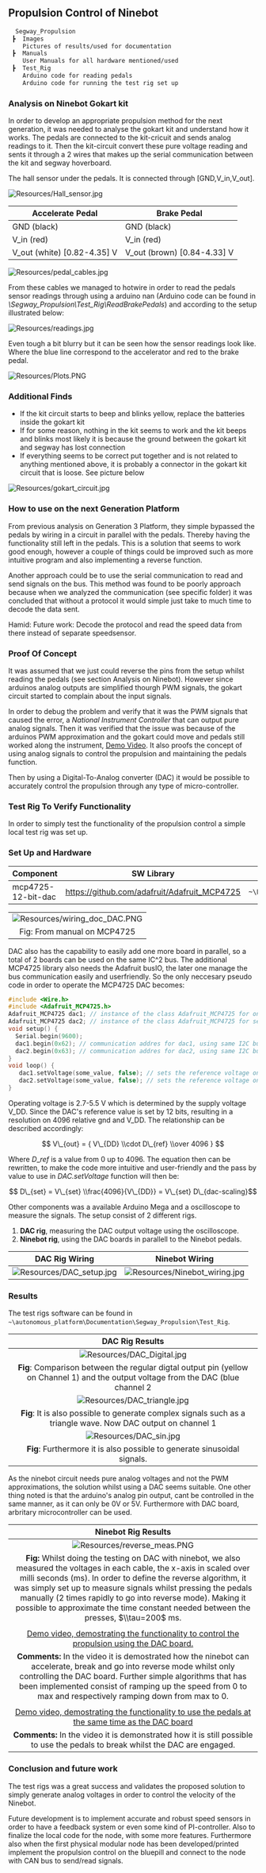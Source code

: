 ## Propulsion Control of Ninebot

```bash
  Segway_Propulsion
 ┣  Images
    Pictures of results/used for documentation
 ┣  Manuals
    User Manuals for all hardware mentioned/used
 ┣  Test_Rig
    Arduino code for reading pedals
    Arduino code for running the test rig set up    
```

### Analysis on Ninebot Gokart kit

In order to develop an appropriate propulsion method for the next generation, it was needed to analyse the gokart kit and understand how it works. The pedals are connected to the kit-cricuit and sends analog readings to it. Then the kit-circuit convert these pure voltage reading and sents it through a 2 wires that makes up the serial communication between the kit and segway hoverboard.

The hall sensor under the pedals. It is connected through \[GND,V_in,V_out\].

![Resources/Hall_sensor.jpg](Resources/Hall_sensor.jpg)

| Accelerate Pedal              | Brake Pedal                        |
| ----------------------------- | ---------------------------------- |
| GND (black)                   | GND (black)                        |
| V_in (red)                    | V_in (red)                         |
| V_out (white) \[0.82-4.35\] V | V_out (brown)      \[0.84-4.33\] V |

![Resources/pedal_cables.jpg](Resources/pedal_cables.jpg)

From these cables we managed to hotwire in order to read the pedals sensor readings through using a arduino nan  (Arduino code can be found in *\\Segway_Propulsion\\Test_Rig\\ReadBrakePedals*) and according to the setup illustrated below:

![Resources/readings.jpg](Resources/readings.jpg)

Even tough a bit blurry but it can be seen how the sensor readings look like. Where the blue line correspond to the accelerator and red to the brake pedal.

![Resources/Plots.PNG](Resources/Plots.PNG)

### Additional Finds

- If the kit circuit starts to beep and blinks yellow, replace the batteries inside the gokart kit
- If for some reason, nothing in the kit seems to work and the kit beeps and blinks most likely it is because the ground between the gokart kit and segway has lost connection
- If everything seems to be correct put together and is not related to anything mentioned above, it is probably a connector in the gokart kit circuit that is loose. See picture below

![Resources/gokart_circuit.jpg](Resources/gokart_circuit.jpg)

### How to use on the next Generation Platform

From previous analysis on Generation 3 Platform, they simple bypassed the pedals by wiring in a circuit in parallel with the pedals. Thereby having the functionality still left in the pedals. This is a solution that seems to work good enough, however a couple of things could be improved such as more intuitive program and also implementing a reverse function.

Another approach could be to use the serial communication to read and send signals on the bus. This method was found to be poorly approach because when we analyzed the communication (see specific folder) it was concluded that without a protocol it would simple just take to much time to decode the data sent.

Hamid: Future work: Decode the protocol and read the speed data from there instead of separate speedsensor.

### Proof Of Concept

It was assumed that we just could reverse the pins from the setup whilst reading the pedals (see section Analysis on Ninebot). However since arduinos analog outputs are simplified thourgh PWM signals, the gokart circuit started to complain about the input signals.

In order to debug the problem and verify that it was the PWM signals that caused the error, a *National Instrument Controller* that can output pure analog signals. Then it was verified that the issue was because of the arduinos PWM approximation and the gokart could move and pedals still worked along the instrument, [Demo Video](https://drive.google.com/file/d/1D2tYhCP_eQu2Ao0KFW6zust-HcUzTzyf/view?usp=sharing). It also proofs the concept of using analog signals to control the propulsion and maintaining the pedals function.

Then by using a Digital-To-Analog converter (DAC) it would be possible to accurately control the propulsion through any type of micro-controller.

### Test Rig To Verify Functionality

In order to simply test the functionality of the propulsion control a simple local test rig was set up.

### Set Up and Hardware

| Component          | SW Library                                   | Manual Path                                 |
| ------------------ | -------------------------------------------- | ------------------------------------------- |
| mcp4725-12-bit-dac | https://github.com/adafruit/Adafruit_MCP4725 | `~\Documentation\Segway_Propulsion\Manuals` |

|                                                         |
| :-----------------------------------------------------: |
| ![Resources/wiring_doc_DAC.PNG](Resources/wiring_doc_DAC.PNG) |
|               Fig: From manual on MCP4725               |

DAC also has the capability to easily add one more board in parallel, so a total of 2 boards can be used on the same IC^2 bus. The additional MCP4725 library also needs the Adafruit busIO, the later one manage the bus communication easily and userfriendly. So the only neccesary pseudo code in order to operate the MCP4725 DAC becomes:

```c
#include <Wire.h>
#include <Adafruit_MCP4725.h>
Adafruit_MCP4725 dac1; // instance of the class Adafruit_MCP4725 for one board
Adafruit_MCP4725 dac2; // instance of the class Adafruit_MCP4725 for second board
void setup() {
  Serial.begin(9600);
  dac1.begin(0x62); // communication addres for dac1, using same I2C bus!
  dac2.begin(0x63); // communication addres for dac2, using same I2C bus!
}
void loop() {
   dac1.setVoltage(some_value, false); // sets the reference voltage on dac1
   dac2.setVoltage(some_value, false); // sets the reference voltage on dac2
}
```

Operating voltage is 2.7-5.5 V which is determined by the supply voltage V_DD. Since the DAC's reference value is set by 12 bits, resulting in a resolution on 4096 relative gnd and V_DD. The relationship can be described accordingly:

$$ V\_{out} = { V\_{DD} \\cdot D\_{ref} \\over 4096 } $$

Where $D\_{ref}$ is a value from 0 up to 4096. The equation then can be rewritten, to make the code more intuitive and user-friendly and the pass by value to use in *DAC.setVoltage* function will then be:

$$ D\_{set} =  V\_{set}   \\frac{4096}{V\_{DD}} = V\_{set} D\_{dac-scaling}$$

Other components was a available Arduino Mega and a oscilloscope to measure the signals. The setup consist of 2 different rigs.

1. **DAC rig**, measuring the DAC output voltage using the oscilloscope.
1. **Ninebot rig**, using the DAC boards in parallell to the Ninebot pedals.

|              **DAC Rig**  Wiring              |                   **Ninebot** Wiring                    |
| :-------------------------------------------: | :-----------------------------------------------------: |
| ![Resources/DAC_setup.jpg](Resources/DAC_setup.jpg) | ![Resources/Ninebot_wiring.jpg](Resources/Ninebot_wiring.jpg) |

### Results

The test rigs software can be found in `~\autonomous_platform\Documentation\Segway_Propulsion\Test_Rig`.

|                                                           DAC Rig Results                                                           |
| :---------------------------------------------------------------------------------------------------------------------------------: |
|                                          ![Resources/DAC_Digital.jpg](Resources/DAC_Digital.jpg)                                          |
| **Fig**: Comparison between the regular digtal output pin (yellow on Channel 1) and the output voltage from the DAC (blue channel 2 |
|                                         ![Resources/DAC_triangle.jpg](Resources/DAC_triangle.jpg)                                         |
|            **Fig**: It is also possible to generate complex signals such as a triangle wave. Now DAC output on channel 1            |
|                                              ![Resources/DAC_sin.jpg](Resources/DAC_sin.jpg)                                              |
|                              **Fig**: Furthermore it is also possible to generate sinusoidal signals.                               |

As the ninebot circuit needs pure analog voltages and not the PWM approximations, the solution whilst using a DAC seems suitable. One other thing noted is that the arduino's analog pin output, cant be controlled in the same manner, as it can only be 0V or 5V. Furthermore with DAC board, arbritary microcontroller can be used.

|                                                                                                                                                                                                Ninebot Rig Results                                                                                                                                                                                                 |
| :----------------------------------------------------------------------------------------------------------------------------------------------------------------------------------------------------------------------------------------------------------------------------------------------------------------------------------------------------------------------------------------------------------------: |
|                                                                                                                                                                                ![Resources/reverse_meas.PNG](Resources/reverse_meas.PNG)                                                                                                                                                                                 |
| **Fig:** Whilst doing the testing on DAC with ninebot, we also measured the voltages in each cable, the x-axis in scaled over milli seconds (ms). In order to define the reverse algorithm, it was simply set up to measure signals whilst pressing the pedals manually (2 times rapidly to go into reverse mode). Making it possible to approximate the time constant needed between the presses, $\\tau=200$ ms. |
|                                                                                                                                                                                                                                                                                                                                                                                                                    |
|                                                                                                                 [Demo video, demostrating the functionality to control the propulsion using the DAC board.](https://drive.google.com/file/d/1FeQGeAu96iMUcdyh7bQluNmk0nlNBufs/view?usp=share_link)                                                                                                                 |
|                                                         **Comments:** In the video it is demostrated how the ninebot can accelerate, break and go into reverse mode whilst only controlling the DAC board. Further simple algorithms that has been implemented consist of ramping up the speed from 0 to max and respectively ramping down from max to 0.                                                          |
|                                                                                                                                                                                                                                                                                                                                                                                                                    |
|                                                                                                              [Demo video, demostrating the functionality to use the pedals at the same time as the DAC board](https://drive.google.com/file/d/1LnbnqobhJgI2CLCRH9k_zDKZqvCopJJC/view?usp=share_link)                                                                                                               |
|                                                                                                                                           **Comments:** In the video it is demonstrated how it is still possible to use the pedals to break whilst the DAC are engaged.                                                                                                                                            |

### Conclusion and future work

The test rigs was a great success and validates the proposed solution to simply generate analog voltages in order to control the velocity of the Ninebot.

Future development is to implement accurate and robust speed sensors in order to have a feedback system or even some kind of PI-controller. Also to finalize the local code for the node, with some more features. Furthermore also when the first physical modular node has been developed/printed implement the propulsion control on the bluepill and connect to the node with CAN bus to send/read signals.
